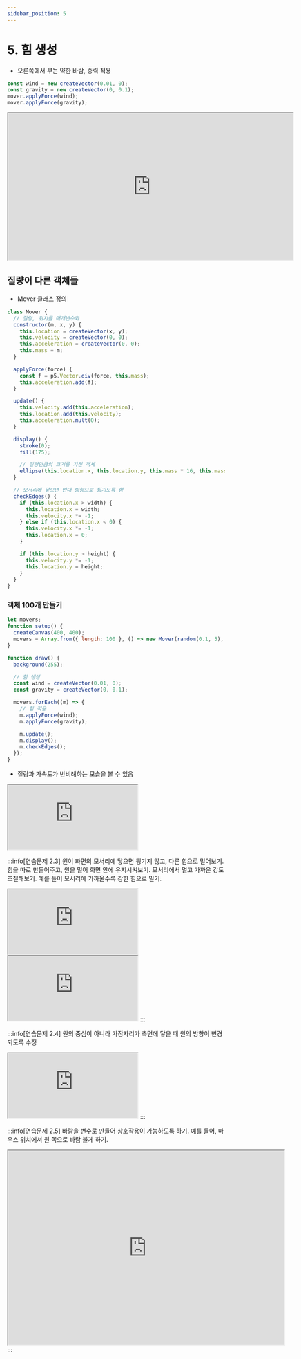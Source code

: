 ```yaml
---
sidebar_position: 5
---
```


# 5. 힘 생성

- 오른쪽에서 부는 약한 바람, 중력 적용

```js
const wind = new createVector(0.01, 0);
const gravity = new createVector(0, 0.1);
mover.applyForce(wind);
mover.applyForce(gravity);
```

<iframe width="660" height="340" src="https://editor.p5js.org/urbanscratcher/full/oUuWWS-FI"></iframe>

## 질량이 다른 객체들

- Mover 클래스 정의

```js
class Mover {
  // 질량, 위치를 매개변수화
  constructor(m, x, y) {
    this.location = createVector(x, y);
    this.velocity = createVector(0, 0);
    this.acceleration = createVector(0, 0);
    this.mass = m;
  }

  applyForce(force) {
    const f = p5.Vector.div(force, this.mass);
    this.acceleration.add(f);
  }

  update() {
    this.velocity.add(this.acceleration);
    this.location.add(this.velocity);
    this.acceleration.mult(0);
  }

  display() {
    stroke(0);
    fill(175);

    // 질량만큼의 크기를 가진 객체
    ellipse(this.location.x, this.location.y, this.mass * 16, this.mass * 16);
  }

  // 모서리에 닿으면 반대 방향으로 튕기도록 함
  checkEdges() {
    if (this.location.x > width) {
      this.location.x = width;
      this.velocity.x *= -1;
    } else if (this.location.x < 0) {
      this.velocity.x *= -1;
      this.location.x = 0;
    }

    if (this.location.y > height) {
      this.velocity.y *= -1;
      this.location.y = height;
    }
  }
}
```

### 객체 100개 만들기

```js
let movers;
function setup() {
  createCanvas(400, 400);
  movers = Array.from({ length: 100 }, () => new Mover(random(0.1, 5), 0, 0));
}

function draw() {
  background(255);

  // 힘 생성
  const wind = createVector(0.01, 0);
  const gravity = createVector(0, 0.1);

  movers.forEach((m) => {
    // 힘 적용
    m.applyForce(wind);
    m.applyForce(gravity);

    m.update();
    m.display();
    m.checkEdges();
  });
}
```

- 질량과 가속도가 반비례하는 모습을 볼 수 있음
<iframe class="editor" src="https://editor.p5js.org/urbanscratcher/full/O_Q0rnZVe"></iframe>

:::info[연습문제 2.3]
원이 화면의 모서리에 닿으면 튕기지 않고, 다른 힘으로 밀어보기. 힘을 따로 만들어주고, 원을 밀어 화면 안에 유지시켜보기. 모서리에서 멀고 가까운 강도 조절해보기. 예를 들어 모서리에 가까울수록 강한 힘으로 밀기.

<iframe class="editor" src="https://editor.p5js.org/urbanscratcher/full/tumz-TO_n"></iframe>
<iframe class="editor" src="https://editor.p5js.org/urbanscratcher/full/lZJTD9oXV"></iframe>
:::

:::info[연습문제 2.4]
원의 중심이 아니라 가장자리가 측면에 닿을 때 원의 방향이 변경되도록 수정

<iframe class="editor" src="https://editor.p5js.org/urbanscratcher/full/4F2UkkQSV"></iframe>
:::

:::info[연습문제 2.5]
바람을 변수로 만들어 상호작용이 가능하도록 하기. 예를 들어, 마우스 위치에서 원 쪽으로 바람 불게 하기.

<iframe  width="640" height="450" src="https://editor.p5js.org/urbanscratcher/full/KOLL4Xyau"></iframe>
:::
